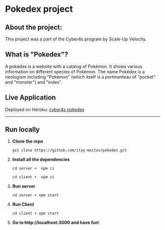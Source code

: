 # Pokedex project

## About the project:

This project was a part of the Cyber4s program by Scale-Up Velocity.

## What is "Pokedex"?

A pokédex is a website with a catalog of Pokémon. It shows various information on different species of Pokémon. The name Pokédex is a neologism including "Pokémon" (which itself is a portmanteau of "pocket" and "monster") and "index".

## Live Application

Deployed on Heroku:
<a href="https://www.cyber4s-pokedex.tk/">cyber4s pokedex</a>

---

## Run locally

1. **Clone the repo**
   ```
   git clone https://github.com/itay-meitav/pokedex.git
   ```
2. **Install all the dependencies**
   ```
   cd server +  npm ci
   ```
   ```
   cd client +  npm ci
   ```
3. **Run server**
   ```
   cd server + npm start
   ```
4. **Run Client**

   ```
   cd client + npm start
   ```

5. **Go to http://localhost:3000 and have fun**!
